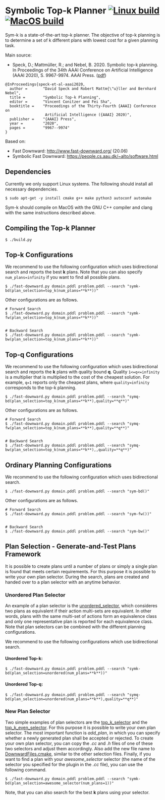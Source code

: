 
# Symbolic Top-k Planner [![Linux build](https://github.com/speckdavid/symk/workflows/Linux%20build/badge.svg)](https://github.com/speckdavid/symk/actions?query=workflow%3A%22Linux+build%22) [![MacOS build](https://github.com/speckdavid/symk/workflows/MacOS%20build/badge.svg)](https://github.com/speckdavid/symk/actions?query=workflow%3A%22MacOS+build%22)

Sym-k is a state-of-the-art top-k planner. The objective of top-k planning is to determine a set of k different plans with lowest cost for a given planning task.

Main source:
 - Speck, D.; Mattmüller, R.; and Nebel, B. 2020. Symbolic top-k planning. In Proceedings of the 34th AAAI Conference on Artificial Intelligence (AAAI 2020), S. 9967-9974. AAAI Press. ([pdf](http://gki.informatik.uni-freiburg.de/papers/speck-etal-aaai2020.pdf))

```console
@InProceedings{speck-et-al-aaai2020,
  author =       "David Speck and Robert Mattm{\"u}ller and Bernhard Nebel",
  title =        "Symbolic Top-k Planning",
  editor =       "Vincent Conitzer and Fei Sha",
  booktitle =    "Proceedings of the Thirty-Fourth {AAAI} Conference on
                  Artificial Intelligence ({AAAI} 2020)",
  publisher =    "{AAAI} Press",
  year =         "2020",
  pages =        "9967--9974"
}
```

Based on:
 - Fast Downward: http://www.fast-downward.org/ (20.06)
 - Symbolic Fast Downward: https://people.cs.aau.dk/~alto/software.html
 
## Dependencies
Currently we only support Linux systems. The following should install all necessary dependencies.
```console
$ sudo apt-get -y install cmake g++ make python3 autoconf automake
```

Sym-k should compile on MacOS with the GNU C++ compiler and clang with the same instructions described above.
 
## Compiling the Top-k Planner

```console
$ ./build.py 
```

## Top-k Configurations

We recommend to use the following configuration which uses bidirectional search and 
reports the best **k** plans. Note that you can also specify `num_plans=infinity` if you want to find all possible plans.

```console
$ ./fast-downward.py domain.pddl problem.pddl --search "symk-bd(plan_selection=top_k(num_plans=**k**))"
```

Other configurations are as follows.

 
```console
# Forward Search
$ ./fast-downward.py domain.pddl problem.pddl --search "symk-fw(plan_selection=top_k(num_plans=**k**))"


# Backward Search
$ ./fast-downward.py domain.pddl problem.pddl --search "symk-bw(plan_selection=top_k(num_plans=**k**))"
```

## Top-q Configurations
We recommend to use the following configuration which uses bidirectional search and
reports the **k** plans with quality bound **q**. Quality `1<=q<=infinity` is a multiplier that is multiplied to the cost of the cheapest solution. 
For example, `q=1` reports only the cheapest plans, where `quality=infinity` corresponds to the top-k planning.

```console
$ ./fast-downward.py domain.pddl problem.pddl --search "symq-bd(plan_selection=top_k(num_plans=**k**),quality=**q**)"
```

Other configurations are as follows.


```console
# Forward Search
$ ./fast-downward.py domain.pddl problem.pddl --search "symq-fw(plan_selection=top_k(num_plans=**k**),quality=**q**)"


# Backward Search
$ ./fast-downward.py domain.pddl problem.pddl --search "symq-bw(plan_selection=top_k(num_plans=**k**),,quality=**q**)"
```

## Ordinary Planning Configurations
We recommend to use the following configuration which uses bidirectional search.

```console
$ ./fast-downward.py domain.pddl problem.pddl --search "sym-bd()"
```

Other configurations are as follows.


```console
# Forward Search
$ ./fast-downward.py domain.pddl problem.pddl --search "sym-fw())"


# Backward Search
$ ./fast-downward.py domain.pddl problem.pddl --search "sym-bw()"
```
## Plan Selection - Generate-and-Test Plans Framework
It is possible to create plans until a number of plans or simply a single plan is found that meets certain requirements.
For this purpose it is possible to write your own plan selector. During the search, plans are created and handed over to a plan selector with an anytime behavior. 

### Unordered Plan Selector
An example of a plan selector is the [unordered_selector](src/search/symbolic/plan_selection/unordered_selector.cc), which consideres two plans as equivalent if their action multi-sets are equivalent. In other words, plans with the same multi-set of actions form an equivalence class and only one representative plan is reported for each equivalence class.
Note that plan selectors can be combined with the different planning configurations.

We recommend to use the following configurations which use bidirectional search.

#### Unordered Top-k:
```console
$ ./fast-downward.py domain.pddl problem.pddl --search "symk-bd(plan_selection=unordered(num_plans=**k**))"
```
#### Unordered Top-q:
```console
$ ./fast-downward.py domain.pddl problem.pddl --search "symq-bd(plan_selection=unordered(num_plans=**k**),quality=**q**)"
```

### New Plan Selector
Two simple examples of plan selectors are the [top_k_selector](src/search/symbolic/plan_selection/top_k_selector.cc) and
the [top_k_even_selector](src/search/symbolic/plan_selection/top_k_even_selector.cc).
For this purpose it is possible to write your own plan selector.
The most important function is *add_plan*, in which you can specify whether a newly generated plan shall be accepted or rejected.
To create your own plan selector, you can copy the *.cc* and *.h* files of one of these two selectors and adjust them accordingly. Also add the new file name to [DownwardFiles.cmake](src/search/DownwardFiles.cmake), similar to the other selection files.
Finally, if you want to find a plan with your *awesome_selector* selector (the name of the selector you specified for the plugin in the *.cc* file), you can use the following command. 

```console
$ ./fast-downward.py domain.pddl problem.pddl --search "symk-bd(plan_selection=awesome_selector(num_plans=1))"
```

Note, that you can also search for the best **k** plans using your selector.

